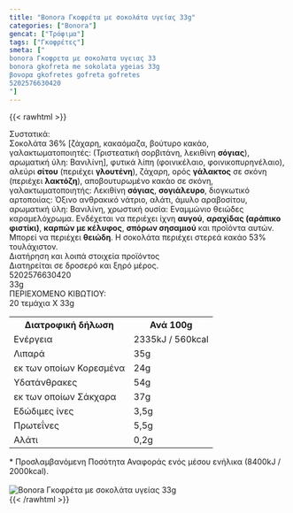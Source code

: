 ```yaml
---
title: "Bonora Γκοφρέτα με σοκολάτα υγείας 33g"
categories: ["Bonora"]
gencat: ["Τρόφιμα"]
tags: ["Γκοφρέτες"]
smeta: ["
bonora Γκοφρετα με σοκολατα υγειας 33
bonora gkofreta me sokolata ygeias 33g
βονορα gkofretes gofreta gofretes
5202576630420
"]
---
```

{{< rawhtml >}}

<div class="sload72"><div class="product"><div id="sistatika">Συστατικά:</div><div class="alltext">Σοκολάτα 36% [ζάχαρη, κακαόμαζα, βούτυρο κακάο, γαλακτωματοποιητές: (Τριστεατική σορβιτάνη, λεκιθίνη <b>σόγιας</b>), αρωματική ύλη: Βανιλίνη], φυτικά λίπη (φοινικέλαιο, φοινικοπυρηνέλαιο), αλεύρι <b>σίτου</b> (περιέχει <b>γλουτένη</b>), ζάχαρη, ορός <b>γάλακτος</b> σε σκόνη (περιέχει <b>λακτόζη</b>), αποβουτυρωμένο κακάο σε σκόνη, γαλακτωματοποιητής: Λεκιθίνη <b>σόγιας</b>, <b>σογιάλευρο</b>, διογκωτικό αρτοποιίας: Όξινο ανθρακικό νάτριο, αλάτι, άμυλο αραβοσίτου, αρωματική ύλη: Βανιλίνη, χρωστική ουσία: Εναμμώνιο θειώδες καραμελόχρωμα. Ενδέχεται να περιέχει ίχνη <b>αυγού</b>, <b>αραχίδας (αράπικο φιστίκι)</b>, <b>καρπών με κέλυφος</b>, <b>σπόρων σησαμιού</b> και προϊόντα αυτών. Μπορεί να περιέχει <b>θειώδη</b>. Η σοκολάτα περιέχει στερεά κακάο 53% τουλάχιστον.</div><div id="loipa">Διατήρηση και λοιπά στοιχεία προϊόντος</div><div class="alltext">Διατηρείται σε δροσερό και ξηρό μέρος.</div><div id="barcode"><div id="barimage1"></div><span id="bartext">5202576630420</span></div><div id="varos"><div id="varosimage1"></div><span id="varostext">33g</span></div><div id="kivotio">ΠΕΡΙΕΧΟΜΕΝΟ ΚΙΒΩΤΙΟΥ:<br>20 τεμάχια Χ 33g</div><div class="tabout"><table id="diatable"><tbody><tr><th>Διατροφική δήλωση</th><th>Ανά 100g</th></tr><tr><td class="texr2">Ενέργεια</td><td class="texr">2335kJ / 560kcal</td></tr><tr><td class="texr2">Λιπαρά</td><td class="texr">35g</td></tr><tr><td class="gray">εκ των οποίων Κορεσµένα</td><td class="gray2">24g</td></tr><tr><td class="texr2">Yδατάνθρακες</td><td class="texr">54g</td></tr><tr><td class="gray">εκ των οποίων Σάκχαρα</td><td class="gray2">37g</td></tr><tr><td class="texr2">Eδώδιμες ίνες</td><td class="texr">3,5g</td></tr><tr><td class="texr2">Πρωτεΐνες</td><td class="texr">5,5g</td></tr><tr><td class="texr2">Αλάτι</td><td class="texr">0,2g</td></tr></tbody></table></div><div class="alltext">* Προσλαμβανόμενη Ποσότητα Αναφοράς ενός μέσου ενήλικα (8400kJ / 2000kcal).</div><br><div class="pimg"><img alt="Bonora Γκοφρέτα με σοκολάτα υγείας 33g" title="Bonora Γκοφρέτα με σοκολάτα υγείας 33g" src="/media/images/bonora-gkofreta-me-sokolata-ygeias-33g.jpg"></div></div></div>
{{< /rawhtml >}}


